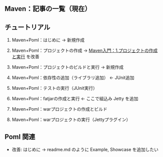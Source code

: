 ## Maven：記事の一覧（現在）


## チュートリアル
1. Maven+Poml：はじめに
  -> 新規作成

2. Maven+Poml：プロジェクトの作成
  -> [Maven入門：1.プロジェクトの作成と実行](https://web-dev.hatenablog.com/entry/maven/intro/create-prj-and-exec) を改善

3. Maven+Poml：プロジェクトのビルドと実行
  -> 新規作成

4. Maven+Poml：依存性の追加（ライブラリ追加） <- JUnit追加
5. Maven+Poml：テストの実行（JUnit実行）
6. Maven+Poml：fatjarの作成と実行 <- ここで組込み Jetty を追加 
7. Maven+Poml：warプロジェクトの作成とビルド
8. Maven+Poml：warプロジェクトの実行（Jettyプラグイン）


## Poml 関連
- 改善: はじめに
  -> readme.md のように Example, Showcase を追加したい

